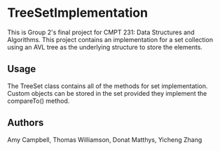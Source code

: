 # TreeSetImplementation
This is Group 2's final project for CMPT 231: Data Structures and Algorithms. This project contains an implementation for a set collection using an AVL tree as the underlying structure to store the elements.

## Usage
The TreeSet class contains all of the methods for set implementation. Custom objects can be stored in the set provided they implement the compareTo() method.

## Authors
Amy Campbell, Thomas Williamson, Donat Matthys, Yicheng Zhang
